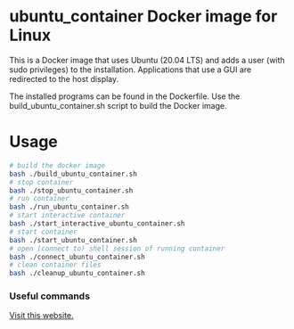 # ubuntu_container Docker image for Linux
This is a Docker image that uses Ubuntu (20.04 LTS) and adds a user (with sudo privileges) to the installation. Applications that use a GUI are redirected to the host display.

The installed programs can be found in the Dockerfile. Use the build_ubuntu_container.sh script to build the Docker image.

# Usage
```bash
# build the docker image
bash ./build_ubuntu_container.sh
# stop container
bash ./stop_ubuntu_container.sh
# run container
bash ./run_ubuntu_container.sh
# start interactive container
bash ./start_interactive_ubuntu_container.sh
# start container
bash ./start_ubuntu_container.sh
# open (connect to) shell session of running container
bash ./connect_ubuntu_container.sh
# clean container files
bash ./cleanup_ubuntu_container.sh
```

### Useful commands
[Visit this website.](https://linuxize.com/post/how-to-remove-docker-images-containers-volumes-and-networks/)
